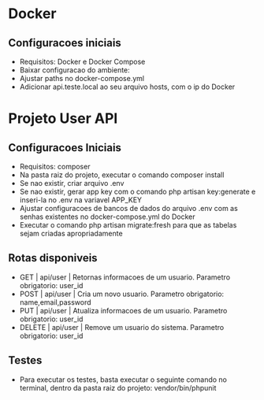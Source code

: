 # Docker

## Configuracoes iniciais

- Requisitos: Docker e Docker Compose
- Baixar configuracao do ambiente: 
- Ajustar paths no docker-compose.yml
- Adicionar api.teste.local ao seu arquivo hosts, com o ip do Docker

# Projeto User API

## Configuracoes Iniciais

- Requisitos: composer
- Na pasta raiz do projeto, executar o comando composer install
- Se nao existir, criar arquivo .env
- Se nao existir, gerar app key com o comando php artisan key:generate e inseri-la no .env na variavel APP_KEY
- Ajustar configuracoes de bancos de dados do arquivo .env com as senhas existentes no docker-compose.yml do Docker
- Executar o comando php artisan migrate:fresh para que as tabelas sejam criadas apropriadamente

## Rotas disponiveis

- GET      | api/user     | Retornas informacoes de um usuario. Parametro obrigatorio: user_id
- POST     | api/user     | Cria um novo usuario. Parametro obrigatorio: name,email,password
- PUT      | api/user     | Atualiza informacoes de um usuario. Parametro obrigatorio: user_id
- DELETE   | api/user     | Remove um usuario do sistema. Parametro obrigatorio: user_id

## Testes

- Para executar os testes, basta executar o seguinte comando no terminal, dentro da pasta raiz do projeto: vendor/bin/phpunit